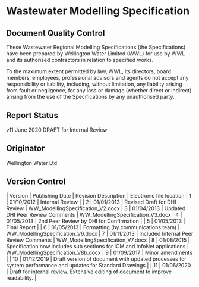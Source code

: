 # Wastewater Modelling Specification

## Document Quality Control

These Wastewater Regional Modelling Specifications (the Specifications) have been prepared by Wellington Water Limited (WWL) for use by WWL and its authorised contractors in relation to specified works.

To the maximum extent permitted by law, WWL, its directors, board members, employees, professional advisors and agents do not accept any responsibility or liability, including, without limitation, any liability arising from fault or negligence, for any loss or damage (whether direct or indirect) arising from the use of the Specifications by any unauthorised party.

## Report Status
v11 June 2020 DRAFT for Internal Review

## Originator

Wellington Water Ltd

## Version Control

| Version | Publishing Date | Revision Description | Electronic file location
| 1 | 01/10/2012 | Internal Review | 
| 2 | 01/01/2013 | Revised Draft for DHI Review | WW_ModellingSpecification_V2.docx
| 3 | 01/04/2013 | Updated DHI Peer Review Comments | WW_ModellingSpecification_V3.docx
| 4 | 01/05/2013 | 2nd Peer Review by DHI for Confirmation | 
| 5 | 01/05/2013 | Final Report | 
| 6 | 01/05/2013 | Formatting (by communications team) | WW_ModellingSpecification_V6.docx
| 7 | 01/11/2013 | Included Internal Peer Review Comments | WW_ModellingSpecification_V7.docx
| 8 | 01/08/2015 | Specification now includes sub sections for ICM and InfoNet applications | WW_ModellingSpecification_V8b.docx
| 9 | 01/09/2017 | Minor amendments | 
| 10 | 01/12/2019 | Draft version of document with updated processes for system performance and updates for Standard Drawings | 
| 11 | 01/06/2020 | Draft for internal review. Extensive editing of document to improve readability. | 
